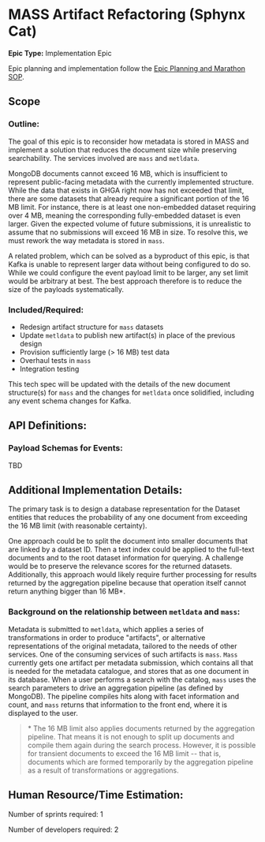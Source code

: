 # MASS Artifact Refactoring (Sphynx Cat)
**Epic Type:** Implementation Epic

Epic planning and implementation follow the
[Epic Planning and Marathon SOP](https://docs.ghga-dev.de/main/sops/sop001_epic_planning.html).

## Scope
### Outline:

The goal of this epic is to reconsider how metadata is stored in MASS and implement a
solution that reduces the document size while preserving searchability. The
services involved are `mass` and `metldata`.

MongoDB documents cannot exceed 16 MB, which is insufficient to represent
public-facing metadata with the currently implemented structure. While the data that
exists in GHGA right now has not exceeded that limit, there are some datasets that already
require a significant portion of the 16 MB limit. For instance, there is at least one
non-embedded dataset requiring over 4 MB, meaning the corresponding fully-embedded dataset
is even larger. Given the expected volume of future submissions, it is unrealistic to
assume that no submissions will exceed 16 MB in size. To resolve this, we must rework
the way metadata is stored in `mass`. 

A related problem, which can be solved as a byproduct of this epic, is that Kafka is
unable to represent larger data without being configured to do so. While we could configure
the event payload limit to be larger, any set limit would be arbitrary at best. The best
approach therefore is to reduce the size of the payloads systematically.


### Included/Required:

- Redesign artifact structure for `mass` datasets
- Update `metldata` to publish new artifact(s) in place of the previous design
- Provision sufficiently large (> 16 MB) test data
- Overhaul tests in `mass`
- Integration testing

This tech spec will be updated with the details of the new document structure(s) for
`mass` and the changes for `metldata` once solidified, including any event schema
changes for Kafka.


## API Definitions:


### Payload Schemas for Events:

TBD


## Additional Implementation Details:

The primary task is to design a database representation for the Dataset entities
that reduces the probability of any one document from exceeding the 16 MB limit (with
reasonable certainty). 

One approach could be
to split the document into smaller documents that are linked by a dataset ID. Then a
text index could be applied to the full-text documents and to the root dataset information
for querying. A challenge would be to preserve the relevance scores for the
returned datasets. Additionally, this
approach would likely require further processing for results returned by the aggregation
pipeline because that operation itself cannot return anything bigger than 16 MB*.

### Background on the relationship between `metldata` and `mass`:

Metadata is submitted to `metldata`, which applies a series of transformations in order
to produce "artifacts", or alternative representations of the original metadata, tailored
to the needs of other services. One of the consuming services of such artifacts is `mass`.
`Mass` currently gets one artifact per metadata submission, which contains all that is
needed for the metadata catalogue, and stores that as one document in its database. 
When a user performs a search with the catalog, `mass` uses the search parameters to
drive an aggregation pipeline (as defined by MongoDB). The pipeline compiles hits along
with facet information and count, and `mass` returns that information to the front end,
where it is displayed to the user.

> \* The 16 MB limit also applies documents returned by the aggregation pipeline.
> That means it is not enough to split up documents and compile them again during
> the search process. However, it is possible for transient documents to exceed the 16 MB
> limit -- that is, documents which are formed temporarily by the aggregation pipeline as
> a result of transformations or aggregations.


## Human Resource/Time Estimation:

Number of sprints required: 1

Number of developers required: 2
